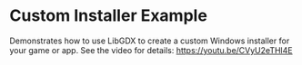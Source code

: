 # Custom Installer Example

Demonstrates how to use LibGDX to create a custom Windows installer for your game or app. See the video for details: https://youtu.be/CVyU2eTHl4E
